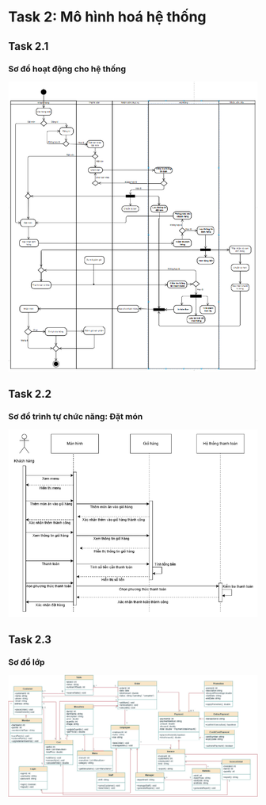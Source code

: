 # Task 2: Mô hình hoá hệ thống

## Task 2.1

### Sơ đồ hoạt động cho hệ thống

![Sơ đồ hoạt động tổng quát](Activity_Diagram.png)

## Task 2.2

### Sơ đồ trình tự chức năng: Đặt món

![Sơ đồ trình tự cho usecase đặt món](sequenceDiagram.drawio.png)

## Task 2.3

### Sơ đồ lớp

![Sơ đồ lớp](classDiagram.jpg)